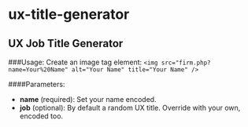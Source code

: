 ux-title-generator
==================

UX Job Title Generator
----------------------

###Usage:
Create an image tag element:
`<img src="firm.php?name=Your%20Name" alt="Your Name" title="Your Name" />`

####Parameters:
- **name** (required): Set your name encoded.
- **job** (optional): By default a random UX title. Override with your own, encoded too. 